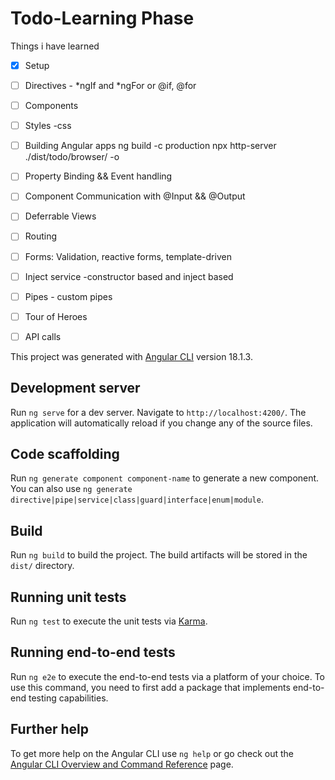 # Todo-Learning Phase
Things i have learned
- [x] Setup
- [ ] Directives - *ngIf and *ngFor or @if, @for
- [ ] Components
- [ ] Styles -css
- [ ] Building Angular apps
ng build -c production
npx http-server ./dist/todo/browser/ -o

- [ ] Property Binding && Event handling
- [ ] Component Communication with @Input && @Output
- [ ] Deferrable Views
- [ ] Routing
- [ ] Forms: Validation, reactive forms, template-driven
- [ ] Inject service -constructor based and inject based
- [ ] Pipes - custom pipes
- [ ] Tour of Heroes
- [ ] API calls



This project was generated with [Angular CLI](https://github.com/angular/angular-cli) version 18.1.3.

## Development server

Run `ng serve` for a dev server. Navigate to `http://localhost:4200/`. The application will automatically reload if you change any of the source files.

## Code scaffolding

Run `ng generate component component-name` to generate a new component. You can also use `ng generate directive|pipe|service|class|guard|interface|enum|module`.

## Build

Run `ng build` to build the project. The build artifacts will be stored in the `dist/` directory.

## Running unit tests

Run `ng test` to execute the unit tests via [Karma](https://karma-runner.github.io).

## Running end-to-end tests

Run `ng e2e` to execute the end-to-end tests via a platform of your choice. To use this command, you need to first add a package that implements end-to-end testing capabilities.

## Further help

To get more help on the Angular CLI use `ng help` or go check out the [Angular CLI Overview and Command Reference](https://angular.dev/tools/cli) page.
